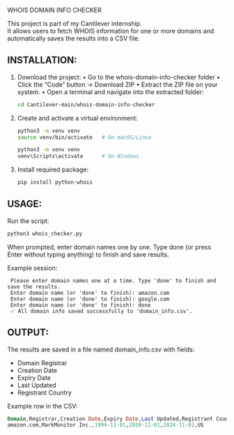 WHOIS DOMAIN INFO CHECKER

This project is part of my Cantilever internship.  
It allows users to fetch WHOIS information for one or more domains and automatically saves the results into a CSV file.

## INSTALLATION:
1. Download the project:
•	Go to the whois-domain-info-checker folder
•	Click the “Code” button → Download ZIP
•	Extract the ZIP file on your system.
•	Open a terminal and navigate into the extracted folder:
   ```bash
   cd Cantilever-main/whois-domain-info-checker
   ```
   
2. Create and activate a virtual environment:
   ```bash
   python3 -m venv venv
   source venv/bin/activate   # On macOS/Linux
   ```
   ```bash
   python3 -m venv venv
   venv\Scripts\activate      # On Windows
   ```

3. Install required package:
   ```bash
   pip install python-whois
   ```

## USAGE:
 Run the script:
 ```bash
 python3 whois_checker.py
 ```
 When prompted, enter domain names one by one.
 Type done (or press Enter without typing anything) to finish and save results.

Example session:
```
 Please enter domain names one at a time. Type 'done' to finish and save the results.
 Enter domain name (or 'done' to finish): amazon.com
 Enter domain name (or 'done' to finish): google.com
 Enter domain name (or 'done' to finish): done
 ✅ All domain info saved successfully to 'domain_info.csv'.
```

## OUTPUT:
 The results are saved in a file named domain_info.csv with fields:
 - Domain Registrar
 - Creation Date
 - Expiry Date
 - Last Updated
 - Registrant Country

Example row in the CSV:
 ```sql
 Domain,Registrar,Creation Date,Expiry Date,Last Updated,Registrant Country
 amazon.com,MarkMonitor Inc.,1994-11-01,2030-11-01,2024-11-01,US
 ```
